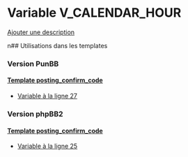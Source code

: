 # Variable V_CALENDAR_HOUR
[Ajouter une description](https://fa-tvars.appspot.com/V_CALENDAR_HOUR)

n## Utilisations dans les templates

### Version PunBB

#### [Template posting_confirm_code](punbb/posting_confirm_code.md)
* [Variable à la ligne 27](../punbb/posting_confirm_code.tpl#L27)

### Version phpBB2

#### [Template posting_confirm_code](subsilver/posting_confirm_code.md)
* [Variable à la ligne 25](../subsilver/posting_confirm_code.tpl#L25)